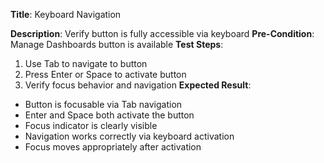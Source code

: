 **Title**: Keyboard Navigation

**Description**: Verify button is fully accessible via keyboard
**Pre-Condition**: Manage Dashboards button is available
**Test Steps**:
1. Use Tab to navigate to button
2. Press Enter or Space to activate button
3. Verify focus behavior and navigation
**Expected Result**:
- Button is focusable via Tab navigation
- Enter and Space both activate the button
- Focus indicator is clearly visible
- Navigation works correctly via keyboard activation
- Focus moves appropriately after activation